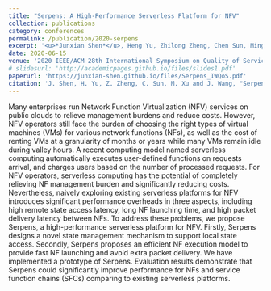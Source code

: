```yaml
---
title: "Serpens: A High‐Performance Serverless Platform for NFV"
collection: publications
category: conferences
permalink: /publication/2020-serpens
excerpt: '<u>*Junxian Shen*</u>, Heng Yu, Zhilong Zheng, Chen Sun, Mingwei Xu, Jilong Wang'
date: 2020-06-15
venue: '2020 IEEE/ACM 28th International Symposium on Quality of Service (IWQoS)'
# slidesurl: 'http://academicpages.github.io/files/slides1.pdf'
paperurl: 'https://junxian-shen.github.io/files/Serpens_IWQoS.pdf'
citation: 'J. Shen, H. Yu, Z. Zheng, C. Sun, M. Xu and J. Wang, "Serpens: A High-Performance Serverless Platform for NFV," 2020 IEEE/ACM 28th International Symposium on Quality of Service (IWQoS), Hang Zhou, China, 2020, pp. 1-10, doi: 10.1109/IWQoS49365.2020.9213030.'
---
```


Many enterprises run Network Function Virtualization (NFV) services on public clouds to relieve management burdens and reduce costs. However, NFV operators still face the burden of choosing the right types of virtual machines (VMs) for various network functions (NFs), as well as the cost of renting VMs at a granularity of months or years while many VMs remain idle during valley hours. A recent computing model named serverless computing automatically executes user-defined functions on requests arrival, and charges users based on the number of processed requests. For NFV operators, serverless computing has the potential of completely relieving NF management burden and significantly reducing costs. Nevertheless, naively exploring existing serverless platforms for NFV introduces significant performance overheads in three aspects, including high remote state access latency, long NF launching time, and high packet delivery latency between NFs. To address these problems, we propose Serpens, a high-performance serverless platform for NFV. Firstly, Serpens designs a novel state management mechanism to support local state access. Secondly, Serpens proposes an efficient NF execution model to provide fast NF launching and avoid extra packet delivery. We have implemented a prototype of Serpens. Evaluation results demonstrate that Serpens could significantly improve performance for NFs and service function chains (SFCs) comparing to existing serverless platforms.